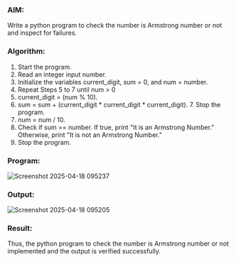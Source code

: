### AIM: 
Write a python program to check the number is Armstrong number or not and inspect for failures.

### Algorithm:

1.  Start the program.
2.	Read an integer input number.
3.	Initialize the variables current_digit, sum = 0, and num = number.
4.	Repeat Steps 5 to 7 until num > 0
5.	current_digit = (num % 10).
6.	sum = sum + (current_digit * current_digit * current_digit). 7. Stop the program.
7.	num = num / 10.
8.	Check if sum == number. If true, print "It is an Armstrong Number." Otherwise, print "It is not an Armstrong Number."
9.	Stop the program.

### Program:







![Screenshot 2025-04-18 095237](https://github.com/user-attachments/assets/926de64f-a118-4099-8d96-0688866308ab)






### Output:

![Screenshot 2025-04-18 095205](https://github.com/user-attachments/assets/092d7d2c-e7e7-4bb7-9877-9e18ca597e5d)


### Result:
Thus, the python program to check the number is Armstrong number or not implemented and the output is verified successfully.

